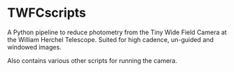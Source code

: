 # TWFCscripts


A Python pipeline to reduce photometry from the Tiny Wide Field Camera at the William Herchel Telescope. Suited for high cadence, un-guided and windowed images. 

Also contains various other scripts for running the camera.	
